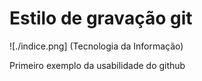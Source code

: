 # Estilo de gravação git

![./indice.png] (Tecnologia da Informação)

Primeiro exemplo da usabilidade do github
